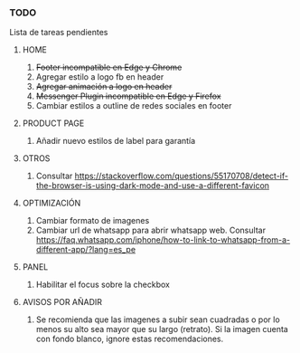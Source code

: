 ### TODO
Lista de tareas pendientes

1. HOME
    1. ~~Footer incompatible en Edge y Chrome~~
    2. Agregar estilo a logo fb en header
    3. ~~Agregar animación a logo en header~~
    4. ~~Messenger Plugin incompatible en Edge y Firefox~~
    5. Cambiar estilos a outline de redes sociales en footer
2. PRODUCT PAGE
    1. Añadir nuevo estilos de label para garantía
3. OTROS
    1. Consultar https://stackoverflow.com/questions/55170708/detect-if-the-browser-is-using-dark-mode-and-use-a-different-favicon
4. OPTIMIZACIÓN
    1. Cambiar formato de imagenes
    2. Cambiar url de whatsapp para abrir whatsapp web. Consultar https://faq.whatsapp.com/iphone/how-to-link-to-whatsapp-from-a-different-app/?lang=es_pe
    
5. PANEL
    1. Habilitar el focus sobre la checkbox
6. AVISOS POR AÑADIR
    1. Se recomienda que las imagenes a subir sean cuadradas o por lo menos su alto sea mayor que su largo (retrato). Si la imagen cuenta con fondo blanco, ignore estas recomendaciones.